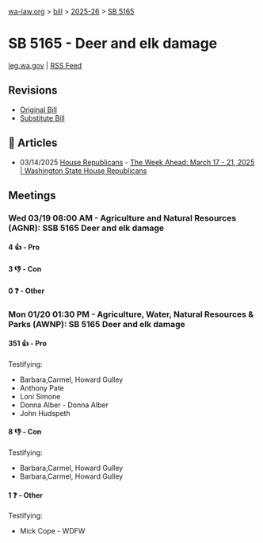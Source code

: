 [wa-law.org](/) > [bill](/bill/) > [2025-26](/bill/2025-26/) > [SB 5165](/bill/2025-26/sb/5165/)

# SB 5165 - Deer and elk damage
[leg.wa.gov](https://app.leg.wa.gov/billsummary?BillNumber=5165&Year=2025&Initiative=false) | [RSS Feed](./rss.xml)

## Revisions
* [Original Bill](1/)
* [Substitute Bill](S/)

## 📰 Articles
* 03/14/2025 [House Republicans](/org/house_republicans/) - [The Week Ahead: March 17 - 21, 2025 | Washington State House Republicans](https://houserepublicans.wa.gov/week/the-week-ahead-march-17-21-2025/#:~:text=SB%205165)

## Meetings
### Wed 03/19 08:00 AM - Agriculture and Natural Resources (AGNR): SSB 5165 Deer and elk damage
#### 4 👍 - Pro

#### 3 👎 - Con

#### 0 ❓ - Other

### Mon 01/20 01:30 PM - Agriculture, Water, Natural Resources & Parks (AWNP): SB 5165 Deer and elk damage
#### 351 👍 - Pro
Testifying:
* Barbara,Carmel, Howard Gulley
* Anthony Pate
* Loni Simone
* Donna Alber - Donna Alber
* John Hudspeth

#### 8 👎 - Con
Testifying:
* Barbara,Carmel, Howard Gulley
* Barbara,Carmel, Howard Gulley

#### 1 ❓ - Other
Testifying:
* Mick Cope - WDFW
